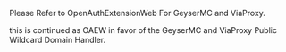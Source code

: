 Please Refer to OpenAuthExtensionWeb For GeyserMC and ViaProxy.

this is continued as OAEW in favor of the GeyserMC and ViaProxy Public Wildcard Domain Handler.
